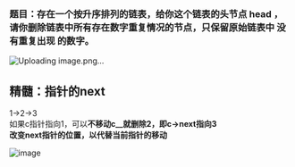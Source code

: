 ### 题目：存在一个按升序排列的链表，给你这个链表的头节点 head ，请你删除链表中所有存在数字重复情况的节点，只保留原始链表中 没有重复出现 的数字。  
![Uploading image.png…]()  
## 精髓：指针的next  
1->2->3  
如果c指针指向1，可以**不移动c__就删除2，即c->next指向3**  
**改变next指针的位置，以代替当前指针的移动**  

![image](https://user-images.githubusercontent.com/49645739/112840193-9eb29380-90d1-11eb-8283-d277dc74fc2c.png)
